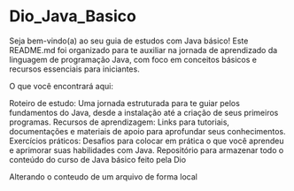 # Dio_Java_Basico

Seja bem-vindo(a) ao seu guia de estudos com Java básico!
Este README.md foi organizado para te auxiliar na jornada de aprendizado da linguagem de programação Java, com foco em conceitos básicos e recursos essenciais para iniciantes.

O que você encontrará aqui:

Roteiro de estudo: Uma jornada estruturada para te guiar pelos fundamentos do Java, desde a instalação até a criação de seus primeiros programas.
Recursos de aprendizagem: Links para tutoriais, documentações e materiais de apoio para aprofundar seus conhecimentos.
Exercícios práticos: Desafios para colocar em prática o que você aprendeu e aprimorar suas habilidades com Java.
Repositório para armazenar todo o conteúdo do curso de Java básico feito pela Dio

Alterando o conteudo de um arquivo de forma local
